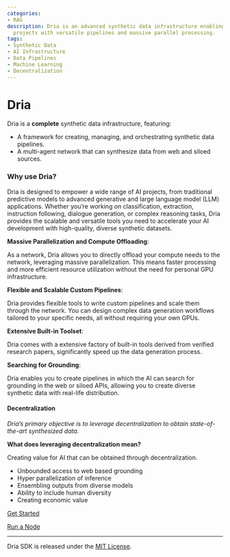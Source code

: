 ```yaml
---
categories:
- RAG
description: Dria is an advanced synthetic data infrastructure enabling scalable AI
  projects with versatile pipelines and massive parallel processing.
tags:
- Synthetic Data
- AI Infrastructure
- Data Pipelines
- Machine Learning
- Decentralization
---
```


# Dria

Dria is a __complete__ synthetic data infrastructure, featuring:

- A framework for creating, managing, and orchestrating synthetic data pipelines.
- A multi-agent network that can synthesize data from web and siloed sources.

### Why use Dria?

Dria is designed to empower a wide range of AI projects, from traditional predictive models to advanced generative and large language model (LLM) applications. 
Whether you’re working on classification, extraction, instruction following, dialogue generation, or complex reasoning tasks, Dria provides the scalable and versatile tools you need to accelerate your AI development with high-quality, diverse synthetic datasets.

**Massive Parallelization and Compute Offloading**: 

As a network, Dria allows you to directly offload your compute needs to the network, leveraging massive parallelization. This means faster processing and more efficient resource utilization without the need for personal GPU infrastructure.


**Flexible and Scalable Custom Pipelines**: 

Dria provides flexible tools to write custom pipelines and scale them through the network. You can design complex data generation workflows tailored to your specific needs, all without requiring your own GPUs.


**Extensive Built-in Toolset**: 

Dria comes with a extensive factory of built-in tools derived from verified research papers, significantly speed up the data generation process.


**Searching for Grounding**: 

Dria enables you to create pipelines in which the AI can search for grounding in the web or siloed APIs, allowing you to create diverse synthetic data with real-life distribution.


#### Decentralization

_Dria’s primary objective is to leverage decentralization to obtain state-of-the-art synthesized data._

**What does leveraging decentralization mean?**

Creating value for AI that can be obtained through decentralization.

- Unbounded access to web based grounding
- Hyper parallelization of inference
- Ensembling outputs from diverse models
- Ability to include human diversity
- Creating economic value

[Get Started](quickstart.md)

[Run a Node](node.md)

-----

Dria SDK is released under the [MIT License](https://opensource.org/licenses/MIT).